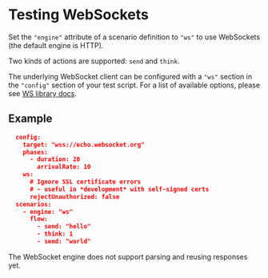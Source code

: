 # Testing WebSockets

Set the ``"engine"`` attribute of a scenario definition to ``"ws"`` to use WebSockets (the default engine is HTTP).

Two kinds of actions are supported: ``send`` and ``think``.

The underlying WebSocket client can be configured with a ``"ws"`` section in the ``"config"`` section of your test script. For a list of available options, please see [WS library docs](https://github.com/websockets/ws/blob/master/doc/ws.md#new-wswebsocketaddress-protocols-options).

## Example

```json
  config:
    target: "wss://echo.websocket.org"
    phases:
      - duration: 20
        arrivalRate: 10
    ws:
      # Ignore SSL certificate errors
      # - useful in *development* with self-signed certs
      rejectUnauthorized: false
  scenarios:
    - engine: "ws"
      flow:
        - send: "hello"
        - think: 1
        - send: "world"
```

The WebSocket engine does not support parsing and reusing responses yet.
